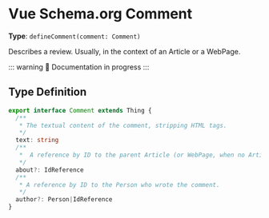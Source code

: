 # Vue Schema.org Comment

**Type**: `defineComment(comment: Comment)`

Describes a review. Usually, in the context of an Article or a WebPage.

::: warning
🔨 Documentation in progress
:::


## Type Definition

```ts
export interface Comment extends Thing {
  /**
   * The textual content of the comment, stripping HTML tags.
   */
  text: string
  /**
   *  A reference by ID to the parent Article (or WebPage, when no Article is present).
   */
  about?: IdReference
  /**
   * A reference by ID to the Person who wrote the comment.
   */
  author?: Person|IdReference
}
```
